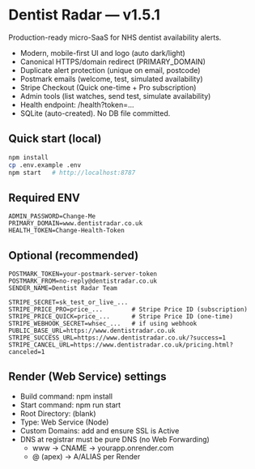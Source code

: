 # Dentist Radar — v1.5.1

Production-ready micro-SaaS for NHS dentist availability alerts.

- Modern, mobile-first UI and logo (auto dark/light)
- Canonical HTTPS/domain redirect (PRIMARY_DOMAIN)
- Duplicate alert protection (unique on email, postcode)
- Postmark emails (welcome, test, simulated availability)
- Stripe Checkout (Quick one-time + Pro subscription)
- Admin tools (list watches, send test, simulate availability)
- Health endpoint: /health?token=...
- SQLite (auto-created). No DB file committed.

## Quick start (local)

```bash
npm install
cp .env.example .env
npm start   # http://localhost:8787
```

## Required ENV

```
ADMIN_PASSWORD=Change-Me
PRIMARY_DOMAIN=www.dentistradar.co.uk
HEALTH_TOKEN=Change-Health-Token
```

## Optional (recommended)

```
POSTMARK_TOKEN=your-postmark-server-token
POSTMARK_FROM=no-reply@dentistradar.co.uk
SENDER_NAME=Dentist Radar Team

STRIPE_SECRET=sk_test_or_live_...
STRIPE_PRICE_PRO=price_...        # Stripe Price ID (subscription)
STRIPE_PRICE_QUICK=price_...      # Stripe Price ID (one-time)
STRIPE_WEBHOOK_SECRET=whsec_...   # if using webhook
PUBLIC_BASE_URL=https://www.dentistradar.co.uk
STRIPE_SUCCESS_URL=https://www.dentistradar.co.uk/?success=1
STRIPE_CANCEL_URL=https://www.dentistradar.co.uk/pricing.html?canceled=1
```

## Render (Web Service) settings

- Build command: npm install
- Start command: npm run start
- Root Directory: (blank)
- Type: Web Service (Node)
- Custom Domains: add and ensure SSL is Active
- DNS at registrar must be pure DNS (no Web Forwarding)
  - www -> CNAME -> yourapp.onrender.com
  - @ (apex) -> A/ALIAS per Render
